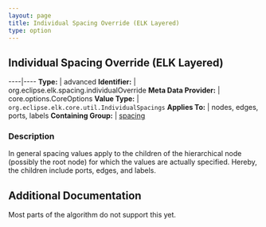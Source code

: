 ```yaml
---
layout: page
title: Individual Spacing Override (ELK Layered)
type: option
---
```

## Individual Spacing Override (ELK Layered)

----|----
**Type:** | advanced
**Identifier:** | org.eclipse.elk.spacing.individualOverride
**Meta Data Provider:** | core.options.CoreOptions
**Value Type:** | `org.eclipse.elk.core.util.IndividualSpacings`
**Applies To:** | nodes, edges, ports, labels
**Containing Group:** | [spacing](org-eclipse-elk-spacing)

### Description

In general spacing values apply to the children of the hierarchical node (possibly the root node) for which the values are actually specified. Hereby, the children include ports, edges, and labels. 

## Additional Documentation

Most parts of the algorithm do not support this yet.
